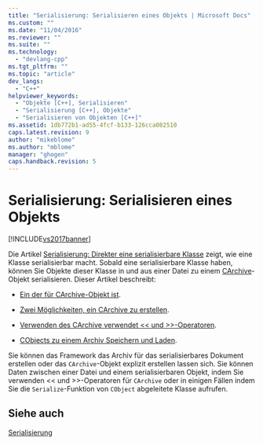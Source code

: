```yaml
---
title: "Serialisierung: Serialisieren eines Objekts | Microsoft Docs"
ms.custom: ""
ms.date: "11/04/2016"
ms.reviewer: ""
ms.suite: ""
ms.technology: 
  - "devlang-cpp"
ms.tgt_pltfrm: ""
ms.topic: "article"
dev_langs: 
  - "C++"
helpviewer_keywords: 
  - "Objekte [C++], Serialisieren"
  - "Serialisierung [C++], Objekte"
  - "Serialisieren von Objekten [C++]"
ms.assetid: 1db772b1-ad55-4fcf-b133-126cca082510
caps.latest.revision: 9
author: "mikeblome"
ms.author: "mblome"
manager: "ghogen"
caps.handback.revision: 5
---
```

# Serialisierung: Serialisieren eines Objekts
[!INCLUDE[vs2017banner](../assembler/inline/includes/vs2017banner.md)]

Die Artikel [Serialisierung: Direkter eine serialisierbare Klasse](../mfc/serialization-making-a-serializable-class.md) zeigt, wie eine Klasse serialisierbar macht.  Sobald eine serialisierbare Klasse haben, können Sie Objekte dieser Klasse in und aus einer Datei zu einem [CArchive](../mfc/reference/carchive-class.md)\-Objekt serialisieren.  Dieser Artikel beschreibt:  
  
-   [Ein der für CArchive\-Objekt ist](../mfc/what-is-a-carchive-object.md).  
  
-   [Zwei Möglichkeiten, ein CArchive zu erstellen](../mfc/two-ways-to-create-a-carchive-object.md).  
  
-   [Verwenden des CArchive verwendet \<\< und \>\>\-Operatoren](../mfc/using-the-carchive-output-and-input-operators.md).  
  
-   [CObjects zu einem Archiv Speichern und Laden](../mfc/storing-and-loading-cobjects-via-an-archive.md).  
  
 Sie können das Framework das Archiv für das serialisierbares Dokument erstellen oder das `CArchive`\-Objekt explizit erstellen lassen sich.  Sie können Daten zwischen einer Datei und einem serialisierbaren Objekt, indem Sie verwenden \<\< und \>\>\-Operatoren für `CArchive` oder in einigen Fällen indem Sie die `Serialize`\-Funktion von `CObject` abgeleitete Klasse aufrufen.  
  
## Siehe auch  
 [Serialisierung](../mfc/serialization-in-mfc.md)